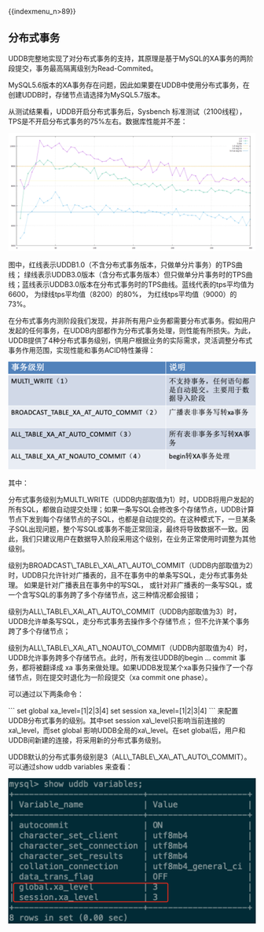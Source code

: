 {{indexmenu_n>89}}

## 分布式事务

UDDB完整地实现了对分布式事务的支持，其原理是基于MySQL的XA事务的两阶段提交，事务最高隔离级别为Read-Commited。

MySQL5.6版本的XA事务存在问题，因此如果要在UDDB中使用分布式事务，在创建UDDB时，存储节点请选择为MySQL5.7版本。

从测试结果看，UDDB开启分布式事务后，Sysbench 标准测试（2100线程），TPS是不开启分布式事务的75%左右。数据库性能并不差：

![image](/images/uddb0327.png)

图中，红线表示UDDB1.0（不含分布式事务版本，只做单分片事务）的TPS曲线；
绿线表示UDDB3.0版本（含分布式事务版本）但只做单分片事务时的TPS曲线；蓝线表示UDDB3.0版本在分布式事务时的TPS曲线。蓝线代表的tps平均值为6600，
为绿线tps平均值（8200）的80%， 为红线tps平均值（9000）的73%。

在分布式事务内测阶段我们发现，并非所有用户业务都需要分布式事务。假如用户发起的任何事务，在UDDB内部都作为分布式事务处理，则性能有所损失。为此，UDDB提供了4种分布式事务级别，供用户根据业务的实际需求，灵活调整分布式事务作用范围，实现性能和事务ACID特性兼得：

![image](/images/uddb0328.png)

其中：

分布式事务级别为MULTI\_WRITE（UDDB内部取值为1）时，UDDB将用户发起的所有SQL，都做自动提交处理；如果一条写SQL会修改多个存储节点，UDDB计算节点下发到每个存储节点的子SQL，也都是自动提交的。在这种模式下，一旦某条子SQL出现问题，整个写SQL或事务不能正常回滚，最终将导致数据不一致。因此，我们只建议用户在数据导入阶段采用这个级别，在业务正常使用时调整为其他级别。

级别为BROADCAST\\\_TABLE\\\_XA\\\_AT\\\_AUTO\\\_COMMIT（UDDB内部取值为2）时，UDDB只允许针对广播表的，且不在事务中的单条写SQL，走分布式事务处理。
如果是针对广播表且在事务中的写SQL， 或针对非广播表的一条写SQL，或一个含写SQL的事务跨了多个存储节点，这三种情况都会报错；

级别为ALL\\\_TABLE\\\_XA\\\_AT\\\_AUTO\\\_COMMIT（UDDB内部取值为3）时，UDDB允许单条写SQL，走分布式事务去操作多个存储节点；
但不允许某个事务跨了多个存储节点；

级别为ALL\\\_TABLE\\\_XA\\\_AT\\\_NOAUTO\\\_COMMIT（UDDB内部取值为4）时，UDDB允许事务跨多个存储节点。此时，所有发往UDDB的begin
… commit 事务，都将被翻译成 xa 事务来做处理。如果UDDB发现某个xa事务只操作了一个存储节点，则在提交时退化为一阶段提交（xa
commit one phase）。

可以通过以下两条命令：

\`\`\` set global xa\_level=\[1|2|3|4\] set session
xa\_level=\[1|2|3|4\] \`\`\` 来配置UDDB分布式事务的级别。其中set session
xa\\\_level只影响当前连接的xa\\\_level，而set global
影响UDDB全局的xa\\\_level。在set
global后，用户和UDDB间新建的连接，将采用新的分布式事务级别。

UDDB默认的分布式事务级别是3（ALL\\\_TABLE\\\_XA\\\_AT\\\_AUTO\\\_COMMIT）。可以通过show
uddb variables 来查看：

![image](/images/uddb0329.png)
